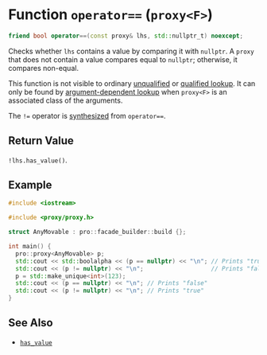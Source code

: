 # Function `operator==` (`proxy<F>`)

```cpp
friend bool operator==(const proxy& lhs, std::nullptr_t) noexcept;
```

Checks whether `lhs` contains a value by comparing it with `nullptr`. A `proxy` that does not contain a value compares equal to `nullptr`; otherwise, it compares non-equal.

This function is not visible to ordinary [unqualified](https://en.cppreference.com/w/cpp/language/unqualified_lookup) or [qualified lookup](https://en.cppreference.com/w/cpp/language/qualified_lookup). It can only be found by [argument-dependent lookup](https://en.cppreference.com/w/cpp/language/adl) when `proxy<F>` is an associated class of the arguments.

The `!=` operator is [synthesized](https://en.cppreference.com/w/cpp/language/default_comparisons) from `operator==`.

## Return Value

`!lhs.has_value()`.

## Example

```cpp
#include <iostream>

#include <proxy/proxy.h>

struct AnyMovable : pro::facade_builder::build {};

int main() {
  pro::proxy<AnyMovable> p;
  std::cout << std::boolalpha << (p == nullptr) << "\n"; // Prints "true"
  std::cout << (p != nullptr) << "\n";                   // Prints "false"
  p = std::make_unique<int>(123);
  std::cout << (p == nullptr) << "\n"; // Prints "false"
  std::cout << (p != nullptr) << "\n"; // Prints "true"
}
```

## See Also

- [`has_value`](operator_bool.md)
